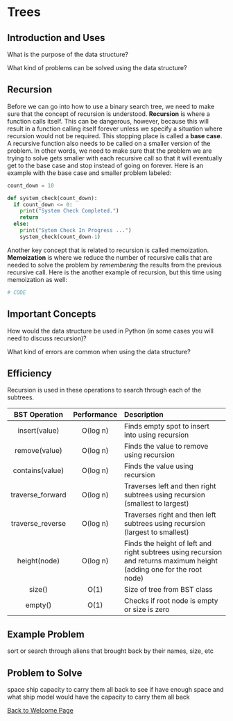 # Trees

## Introduction and Uses

What is the purpose of the data structure?

What kind of problems can be solved using the data structure?

## Recursion

Before we can go into how to use a binary search tree, we need to make sure that the concept of recursion is understood. **Recursion** is where a function calls itself. This can be dangerous, however, because this will result in a function calling itself forever unless we specify a situation where recursion would not be required. This stopping place is called a **base case**. A recursive function also needs to be called on a smaller version of the problem. In other words, we need to make sure that the problem we are trying to solve gets smaller with each recursive call so that it will eventually get to the base case and stop instead of going on forever. Here is an example with the base case and smaller problem labeled:

```python
count_down = 10

def system_check(count_down):
  if count_down <= 0:
    print("System Check Completed.")
    return
  else:
    print("Sytem Check In Progress ...")
    system_check(count_down-1)
```

Another key concept that is related to recursion is called memoization. **Memoization** is where we reduce the number of recursive calls that are needed to solve the problem by *remembering* the results from the previous recursive call. Here is the another example of recursion, but this time using memoization as well:

```python
# CODE
```

## Important Concepts

How would the data structure be used in Python (in some cases you will need to discuss recursion)?

What kind of errors are common when using the data structure?

## Efficiency

Recursion is used in these operations to search through each of the subtrees.

| BST Operation | Performance | Description |
| :---: | :---: | :--- |
| insert(value) | O(log n) | Finds empty spot to insert into using recursion |
| remove(value) | O(log n) | Finds the value to remove using recursion |
| contains(value) | O(log n) | Finds the value using recursion |
| traverse_forward | O(log n) | Traverses left and then right subtrees using recursion (smallest to largest) |
| traverse_reverse | O(log n) | Traverses right and then left subtrees using recursion (largest to smallest) |
| height(node) | O(log n) | Finds the height of left and right subtrees using recursion and returns maximum height (adding one for the root node) |
| size() | O(1) | Size of tree from BST class |
| empty() | O(1) | Checks if root node is empty or size is zero |

## Example Problem

sort or search through aliens that brought back by their names, size, etc

## Problem to Solve

space ship capacity to carry them all back to see if have enough space and what ship model would have the capacity to carry them all back

[Back to Welcome Page](https://github.com/katereclark/data_structures_tutorial/blob/main/0-welcome.md)
